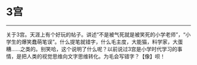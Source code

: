 # 3宫





***

关于3宫。天涯上有个好玩的帖子。讲述“不是被气死就是被笑死的小学老师”，“小学生的爆笑蠢萌笔误”。什么提笔就错字，什么毛主度，大能猫，料学家，大蛋糟……之类的。别笑哈，这个说明了什么呢？以前说过3宫是小学时代学习的事情，是把人类的视觉思维向文字思维转化。为毛会写错字？【像】呗！ 